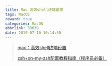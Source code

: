 ```yaml
---
title: Mac 高效shell终端设置
tags: MacOS
reward: true
categories: MacOS
abbrlink: 39639
date: 2019-07-10 10:14:50
---
```


> [mac：高效shell终端设置](<https://my.oschina.net/wii01/blog/1486254>)
>
> [zsh+on-my-zsh配置教程指南（程序员必备）](https://segmentfault.com/a/1190000013612471)

